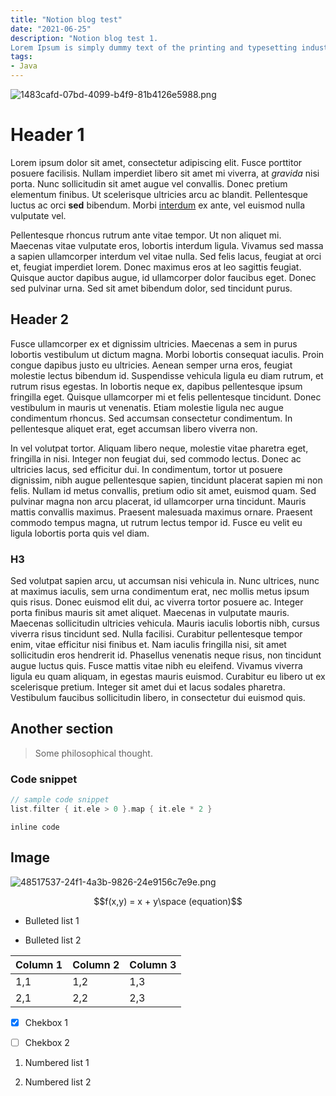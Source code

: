 ```yaml
---
title: "Notion blog test"
date: "2021-06-25"
description: "Notion blog test 1. 
Lorem Ipsum is simply dummy text of the printing and typesetting industry. Lorem Ipsum has been the industry's standard dummy text ever since the 1500s, when an unknown printer took a galley of type and scrambled it to make a type specimen book. It has survived not only five centuries, but also the leap into electronic typesetting, remaining essentially unchanged."
tags:
- Java
---
```

![1483cafd-07bd-4099-b4f9-81b4126e5988.png](/files/1483cafd-07bd-4099-b4f9-81b4126e5988.png)

# Header 1

Lorem ipsum dolor sit amet, consectetur adipiscing elit. Fusce porttitor posuere facilisis. Nullam imperdiet libero sit amet mi viverra, at _gravida_ nisi porta. Nunc sollicitudin sit amet augue vel convallis. Donec pretium elementum finibus. Ut scelerisque ultricies arcu ac blandit. Pellentesque luctus ac orci __sed__ bibendum. Morbi [interdum](http://google.com) ex ante, vel euismod nulla vulputate vel.

Pellentesque rhoncus rutrum ante vitae tempor. Ut non aliquet mi. Maecenas vitae vulputate eros, lobortis interdum ligula. Vivamus sed massa a sapien ullamcorper interdum vel vitae nulla. Sed felis lacus, feugiat at orci et, feugiat imperdiet lorem. Donec maximus eros at leo sagittis feugiat. Quisque auctor dapibus augue, id ullamcorper dolor faucibus eget. Donec sed pulvinar urna. Sed sit amet bibendum dolor, sed tincidunt purus.

## Header 2

Fusce ullamcorper ex et dignissim ultricies. Maecenas a sem in purus lobortis vestibulum ut dictum magna. Morbi lobortis consequat iaculis. Proin congue dapibus justo eu ultricies. Aenean semper urna eros, feugiat molestie lectus bibendum id. Suspendisse vehicula ligula eu diam rutrum, et rutrum risus egestas. In lobortis neque ex, dapibus pellentesque ipsum fringilla eget. Quisque ullamcorper mi et felis pellentesque tincidunt. Donec vestibulum in mauris ut venenatis. Etiam molestie ligula nec augue condimentum rhoncus. Sed accumsan consectetur condimentum. In pellentesque aliquet erat, eget accumsan libero viverra non.

In vel volutpat tortor. Aliquam libero neque, molestie vitae pharetra eget, fringilla in nisi. Integer non feugiat dui, sed commodo lectus. Donec ac ultricies lacus, sed efficitur dui. In condimentum, tortor ut posuere dignissim, nibh augue pellentesque sapien, tincidunt placerat sapien mi non felis. Nullam id metus convallis, pretium odio sit amet, euismod quam. Sed pulvinar magna non arcu placerat, id ullamcorper urna tincidunt. Mauris mattis convallis maximus. Praesent malesuada maximus ornare. Praesent commodo tempus magna, ut rutrum lectus tempor id. Fusce eu velit eu ligula lobortis porta quis vel diam.

### H3

Sed volutpat sapien arcu, ut accumsan nisi vehicula in. Nunc ultrices, nunc at maximus iaculis, sem urna condimentum erat, nec mollis metus ipsum quis risus. Donec euismod elit dui, ac viverra tortor posuere ac. Integer porta finibus mauris sit amet aliquet. Maecenas in vulputate mauris. Maecenas sollicitudin ultricies vehicula. Mauris iaculis lobortis nibh, cursus viverra risus tincidunt sed. Nulla facilisi. Curabitur pellentesque tempor enim, vitae efficitur nisi finibus et. Nam iaculis fringilla nisi, sit amet sollicitudin eros hendrerit id. Phasellus venenatis neque risus, non tincidunt augue luctus quis. Fusce mattis vitae nibh eu eleifend. Vivamus viverra ligula eu quam aliquam, in egestas mauris euismod. Curabitur eu libero ut ex scelerisque pretium. Integer sit amet dui et lacus sodales pharetra. Vestibulum faucibus sollicitudin libero, in consectetur dui euismod quis.

## Another section

> Some philosophical thought.

### Code snippet

``` kotlin
// sample code snippet
list.filter { it.ele > 0 }.map { it.ele * 2 } 
```

`inline code`

## Image

![48517537-24f1-4a3b-9826-24e9156c7e9e.png](/files/48517537-24f1-4a3b-9826-24e9156c7e9e.png)

$$f(x,y) = x + y\space (equation)$$ 

- Bulleted list 1

- Bulleted list 2



| Column 1 | Column 2 | Column 3 |
| -------- | -------- | -------- |
| 1,1 | 1,2 | 1,3 |
| 2,1 | 2,2 | 2,3 |

- [x] Chekbox 1

- [ ] Chekbox 2

1. Numbered list 1

2. Numbered list 2